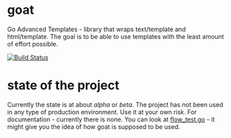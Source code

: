 goat
====

Go Advanced Templates - library that wraps text/template and html/template. The
goal is to be able to use templates with the least amount of effort possible.

[![Build Status](https://travis-ci.org/Paulius-Maruska/goat.png?branch=master)](https://travis-ci.org/Paulius-Maruska/goat)

state of the project
====================

Currently the state is at about _alpha_ or _beta_. The project has not been
used in any type of production environment. Use it at your own risk. For
documentation - currently there is none. You can look at
[flow_test.go](flow_test.go) - it might give you the idea of how goat is
supposed to be used.
